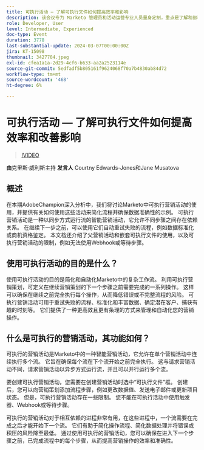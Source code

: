 ```yaml
---
title: 可执行活动 — 了解可执行文件如何提高效率和影响
description: 该会议专为 Marketo 管理员和活动运营专业人员量身定制，重点是了解和部署可执行的活动，以增加活动和计划的价值、提高效率并推动增长。
role: Developer, User
level: Intermediate, Experienced
doc-type: Event
duration: 3778
last-substantial-update: 2024-03-07T00:00:00Z
jira: KT-15098
thumbnail: 3427704.jpeg
exl-id: cfea1a1a-2d29-4cf6-b633-aa2a2523114e
source-git-commit: 5edfadf5b805161f9624068f70a7b4830ab84d72
workflow-type: tm+mt
source-wordcount: '468'
ht-degree: 6%

---
```


# 可执行活动 — 了解可执行文件如何提高效率和改善影响

>[!VIDEO](https://video.tv.adobe.com/v/3427704/?learn=on)

**由**克里斯·威利斯主持
**发言人** Courtny Edwards-Jones和Jane Musatova

## 概述

在本期AdobeChampion深入分析中，我们将讨论Marketo中可执行营销活动的使用，并提供有关如何使用这些活动来简化流程并确保数据准确性的示例。 可执行营销活动是一种以同步方式运行流的智能营销活动，它允许不同步骤之间存在依赖关系。 在继续下一步之前，可以使用它们自动重试失败的流程，例如数据标准化或商机资格鉴定。 本文档还介绍了父营销活动和嵌套可执行文件的使用，以及可执行营销活动的限制，例如无法使用Webhook或等待步骤。

## 使用可执行活动的目的是什么？

使用可执行活动的目的是简化和自动化Marketo中的复杂工作流。 利用可执行营销策划，可定义在继续营销策划的下一个步骤之前需要完成的一系列操作。 这样可以确保在继续之前完全执行每个操作，从而降低错误或不完整流程的风险。 可执行营销活动可用于重试失败的流程、标准化和丰富数据、确定潜在客户、捕获有趣的时刻等。 它们提供了一种更高效且更有条理的方式来管理和自动化您的营销操作。

## 什么是可执行的营销活动，其功能如何？

可执行的营销活动是Marketo中的一种智能营销活动，它允许在单个营销活动中连续执行多个流。 它旨在确保每个流在下个流开始之前完全执行。 这与请求营销活动不同，请求营销活动以异步方式运行流，并且可以并行运行多个流。

要创建可执行营销活动，您需要在创建营销活动时选中“可执行文件”框。 创建后，您可以向营销策划添加流程步骤，例如更改数据值、发送电子邮件或更新项目状态。 但是，可执行营销活动存在一些限制。 您不能在可执行活动中使用触发器、Webhook或等待步骤。

可执行的营销活动对于相互依赖的进程非常有用，在这些进程中，一个流需要在完成之后才能开始下一个流。 它们有助于简化操作流程、简化数据处理并将错误或积压的风险降至最低。 通过使用可执行的营销活动，您可以确保在进入下一个步骤之前，已完成流程中的每个步骤，从而提高营销操作的效率和准确性。